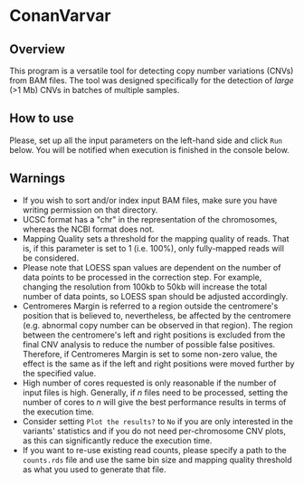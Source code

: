 # ConanVarvar

## Overview
This program is a versatile tool for detecting copy number variations (CNVs) from BAM files. The tool was designed specifically for the detection of *large* (>1 Mb) CNVs in batches of multiple samples.

## How to use

Please, set up all the input parameters on the left-hand side and click `Run` below.
You will be notified when execution is finished in the console below.

## Warnings
* If you wish to sort and/or index input BAM files, make sure you have writing permission on that directory.
* UCSC format has a "chr" in the representation of the chromosomes, whereas the NCBI format does not.
* Mapping Quality sets a threshold for the mapping quality of reads. That is, if this parameter is set to 1 (i.e. 100%), only fully-mapped reads will be considered.
* Please note that LOESS span values are dependent on the number of data points to be processed in the correction step. For example, changing the resolution from 100kb to 50kb will increase the total number of data points, so LOESS span should be adjusted accordingly.
* Centromeres Margin is referred to a region outside the centromere's position that is believed to, nevertheless, be affected by the centromere (e.g. abnormal copy number can be observed in that region).
The region between the centromere's left and right positions is excluded from the final CNV analysis to reduce the number of possible false positives. Therefore, if Centromeres Margin is set to some non-zero value, the effect is the same as if the left and right positions were moved further by the specified value.
* High number of cores requested is only reasonable if the number of input files is high. Generally, if *n* files need to be processed, setting the number of cores to *n* will give the best performance results in terms of the execution time.
* Consider setting `Plot the results?` to `No` if you are only interested in the variants' statistics and if you do not need per-chromosome CNV plots, as this can significantly reduce the execution time.
* If you want to re-use existing read counts, please specify a path to the `counts.rds` file and use the same bin size and mapping quality threshold as what you used to generate that file.
